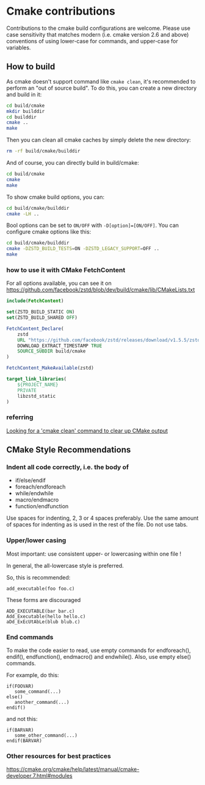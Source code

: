 # Cmake contributions

Contributions to the cmake build configurations are welcome. Please
use case sensitivity that matches modern (i.e. cmake version 2.6 and above)
conventions of using lower-case for commands, and upper-case for
variables.

## How to build

As cmake doesn't support command like `cmake clean`, it's recommended to perform an "out of source build".
To do this, you can create a new directory and build in it:
```sh
cd build/cmake
mkdir builddir
cd builddir
cmake ..
make
```
Then you can clean all cmake caches by simply delete the new directory:
```sh
rm -rf build/cmake/builddir
```

And of course, you can directly build in build/cmake:
```sh
cd build/cmake
cmake
make
```

To show cmake build options, you can:
```sh
cd build/cmake/builddir
cmake -LH ..
```

Bool options can be set to `ON/OFF` with `-D[option]=[ON/OFF]`. You can configure cmake options like this:
```sh
cd build/cmake/builddir
cmake -DZSTD_BUILD_TESTS=ON -DZSTD_LEGACY_SUPPORT=OFF ..
make
```

### how to use it with CMake FetchContent

For all options available, you can see it on <https://github.com/facebook/zstd/blob/dev/build/cmake/lib/CMakeLists.txt>
```cmake
include(FetchContent)

set(ZSTD_BUILD_STATIC ON)
set(ZSTD_BUILD_SHARED OFF)

FetchContent_Declare(
    zstd
    URL "https://github.com/facebook/zstd/releases/download/v1.5.5/zstd-1.5.5.tar.gz"
    DOWNLOAD_EXTRACT_TIMESTAMP TRUE
    SOURCE_SUBDIR build/cmake
)

FetchContent_MakeAvailable(zstd)

target_link_libraries(
    ${PROJECT_NAME}
    PRIVATE
    libzstd_static
)
```

### referring
[Looking for a 'cmake clean' command to clear up CMake output](https://stackoverflow.com/questions/9680420/looking-for-a-cmake-clean-command-to-clear-up-cmake-output)

## CMake Style Recommendations

### Indent all code correctly, i.e. the body of

 * if/else/endif
 * foreach/endforeach
 * while/endwhile
 * macro/endmacro
 * function/endfunction

Use spaces for indenting, 2, 3 or 4 spaces preferably. Use the same amount of
spaces for indenting as is used in the rest of the file. Do not use tabs.

### Upper/lower casing

Most important: use consistent upper- or lowercasing within one file !

In general, the all-lowercase style is preferred.

So, this is recommended:

```
add_executable(foo foo.c)
```

These forms are discouraged

```
ADD_EXECUTABLE(bar bar.c)
Add_Executable(hello hello.c)
aDd_ExEcUtAbLe(blub blub.c)
```

### End commands
To make the code easier to read, use empty commands for endforeach(), endif(),
endfunction(), endmacro() and endwhile(). Also, use empty else() commands.

For example, do this:

```
if(FOOVAR)
   some_command(...)
else()
   another_command(...)
endif()
```

and not this:

```
if(BARVAR)
   some_other_command(...)
endif(BARVAR)
```

### Other resources for best practices

https://cmake.org/cmake/help/latest/manual/cmake-developer.7.html#modules
